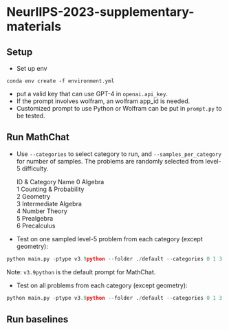 # NeurlIPS-2023-supplementary-materials


## Setup
- Set up env
```
conda env create -f environment.yml
```
- put a valid key that can use GPT-4 in `openai.api_key`.
- If the prompt involves wolfram, an wolfram app_id is needed.
- Customized prompt to use Python or Wolfram can be put in `prompt.py` to be tested.

## Run MathChat 
- Use `--categories` to select category to run, and `--samples_per_category` for number of samples. The problems are randomly selected from level-5 difficulty. 
    
    ID & Category Name
    0 Algebra     
    1 Counting & Probability     
    2 Geometry    
    3 Intermediate Algebra     
    4 Number Theory    
    5 Prealgebra    
    6 Precalculus    
    
- Test on one sampled level-5 problem from each category (except geometry):
```python
python main.py -ptype v3.9python --folder ./default --categories 0 1 3 4 5 6 --samples_per_category 1
```
Note: `v3.9python` is the default prompt for MathChat.


- Test on all problems from each category (except geometry):
```python
python main.py -ptype v3.9python --folder ./default --categories 0 1 3 4 5 6 --samples_per_category 400
```

## Run baselines

